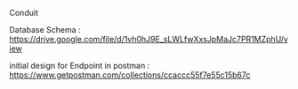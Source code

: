 Conduit


Database Schema : https://drive.google.com/file/d/1vh0hJ9E_sLWLfwXxsJpMaJc7PR1MZphU/view

initial design for Endpoint in postman : https://www.getpostman.com/collections/ccaccc55f7e55c15b67c

